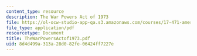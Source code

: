 ```yaml
---
content_type: resource
description: The War Powers Act of 1973
file: https://ol-ocw-studio-app-qa.s3.amazonaws.com/courses/17-471-american-national-security-policy-fall-2002/8d4d499a313a28d082fe06424ff7227e_TheWarPowersActof1973.pdf
file_type: application/pdf
resourcetype: Document
title: TheWarPowersActof1973.pdf
uid: 8d4d499a-313a-28d0-82fe-06424ff7227e
---
```

